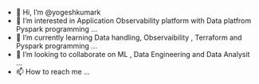 - 👋 Hi, I’m @yogeshkumark
- 👀 I’m interested in Application Observability platform with Data platfrom Pyspark programming ...
- 🌱 I’m currently learning Data handling, Observaibility , Terraform  and Pyspark programming ...
- 💞️ I’m looking to collaborate on ML , Data Engineering and Data Analysit ...
- 📫 How to reach me ...

<!---
yogeshkumark/yogeshkumark is a ✨ special ✨ repository because its `README.md` (this file) appears on your GitHub profile.
You can click the Preview link to take a look at your changes.
--->
